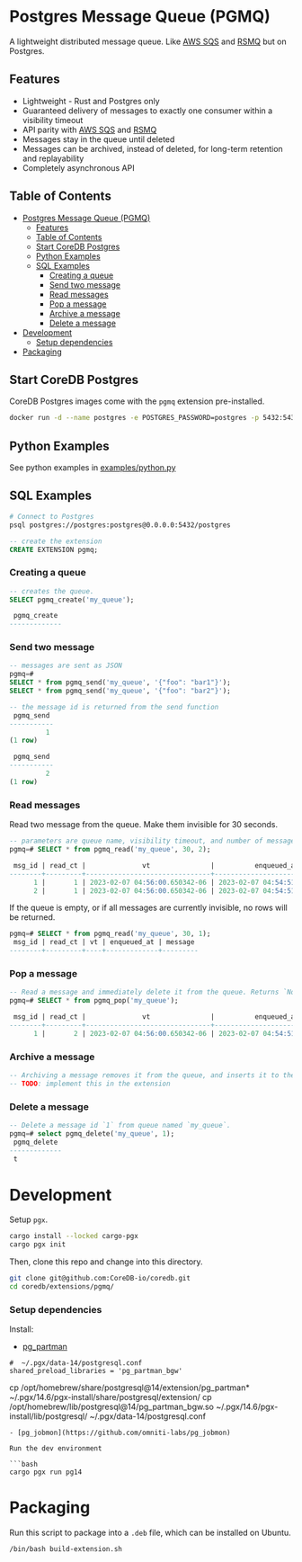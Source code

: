 # Postgres Message Queue (PGMQ)

A lightweight distributed message queue. Like [AWS SQS](https://aws.amazon.com/sqs/) and [RSMQ](https://github.com/smrchy/rsmq) but on Postgres.

## Features

- Lightweight - Rust and Postgres only
- Guaranteed delivery of messages to exactly one consumer within a visibility timeout
- API parity with [AWS SQS](https://aws.amazon.com/sqs/) and [RSMQ](https://github.com/smrchy/rsmq)
- Messages stay in the queue until deleted
- Messages can be archived, instead of deleted, for long-term retention and replayability
- Completely asynchronous API

## Table of Contents
- [Postgres Message Queue (PGMQ)](#postgres-message-queue-pgmq)
  - [Features](#features)
  - [Table of Contents](#table-of-contents)
  - [Start CoreDB Postgres](#start-coredb-postgres)
  - [Python Examples](#python-examples)
  - [SQL Examples](#sql-examples)
    - [Creating a queue](#creating-a-queue)
    - [Send two message](#send-two-message)
    - [Read messages](#read-messages)
    - [Pop a message](#pop-a-message)
    - [Archive a message](#archive-a-message)
    - [Delete a message](#delete-a-message)
- [Development](#development)
    - [Setup dependencies](#setup-dependencies)
- [Packaging](#packaging)

## Start CoreDB Postgres

CoreDB Postgres images come with the `pgmq` extension pre-installed.


```bash
docker run -d --name postgres -e POSTGRES_PASSWORD=postgres -p 5432:5432 quay.io/coredb/postgres:1f064f52626f
```

## Python Examples


See python examples in [examples/python.py](examples/python.py)

## SQL Examples


```bash
# Connect to Postgres
psql postgres://postgres:postgres@0.0.0.0:5432/postgres
```

```sql
-- create the extension
CREATE EXTENSION pgmq;
```

### Creating a queue

```sql
-- creates the queue.
SELECT pgmq_create('my_queue');

 pgmq_create
-------------
```

### Send two message

```sql
-- messages are sent as JSON
pgmq=# 
SELECT * from pgmq_send('my_queue', '{"foo": "bar1"}');
SELECT * from pgmq_send('my_queue', '{"foo": "bar2"}');
```

```sql
-- the message id is returned from the send function
 pgmq_send 
-----------
         1
(1 row)

 pgmq_send 
-----------
         2
(1 row)
```

### Read messages

Read two message from the queue. Make them invisible for 30 seconds.

```sql
-- parameters are queue name, visibility timeout, and number of messages to read
pgmq=# SELECT * from pgmq_read('my_queue', 30, 2);

 msg_id | read_ct |              vt               |          enqueued_at          |    message
--------+---------+-------------------------------+-------------------------------+---------------
      1 |       1 | 2023-02-07 04:56:00.650342-06 | 2023-02-07 04:54:51.530818-06 | {"foo":"bar"}
      2 |       1 | 2023-02-07 04:56:00.650342-06 | 2023-02-07 04:54:51.530818-06 | {"foo":"bar"}
```

If the queue is empty, or if all messages are currently invisible, no rows will be returned.

```sql
pgmq=# SELECT * from pgmq_read('my_queue', 30, 1);
 msg_id | read_ct | vt | enqueued_at | message
--------+---------+----+-------------+---------
```

### Pop a message


```sql
-- Read a message and immediately delete it from the queue. Returns `None` if the queue is empty.
pgmq=# SELECT * from pgmq_pop('my_queue');

 msg_id | read_ct |              vt               |          enqueued_at          |    message
--------+---------+-------------------------------+-------------------------------+---------------
      1 |       2 | 2023-02-07 04:56:00.650342-06 | 2023-02-07 04:54:51.530818-06 | {"foo":"bar"}
```

### Archive a message


```sql
-- Archiving a message removes it from the queue, and inserts it to the archive table.
-- TODO: implement this in the extension

```

### Delete a message

```sql
-- Delete a message id `1` from queue named `my_queue`.
pgmq=# select pgmq_delete('my_queue', 1);
 pgmq_delete
-------------
 t
 ```

# Development

Setup `pgx`.

```bash
cargo install --locked cargo-pgx
cargo pgx init
```

Then, clone this repo and change into this directory.

```bash
git clone git@github.com:CoreDB-io/coredb.git
cd coredb/extensions/pgmq/
```

### Setup dependencies

Install:
- [pg_partman](https://github.com/pgpartman/pg_partman)

```
#  ~/.pgx/data-14/postgresql.conf
shared_preload_libraries = 'pg_partman_bgw'
```

cp /opt/homebrew/share/postgresql@14/extension/pg_partman* ~/.pgx/14.6/pgx-install/share/postgresql/extension/
cp /opt/homebrew/lib/postgresql@14/pg_partman_bgw.so ~/.pgx/14.6/pgx-install/lib/postgresql/
~/.pgx/data-14/postgresql.conf
```
- [pg_jobmon](https://github.com/omniti-labs/pg_jobmon)

Run the dev environment

```bash
cargo pgx run pg14
```

# Packaging

Run this script to package into a `.deb` file, which can be installed on Ubuntu.

```
/bin/bash build-extension.sh
```
